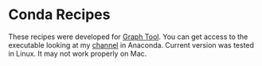 # Conda Recipes

These recipes were developed for [Graph Tool](https://graph-tool.skewed.de). You can get access to the executable looking at my [channel](https://anaconda.org/ptorrestr/graph-tool-gcc5) in Anaconda. 
Current version was tested in Linux. It may not work properly on Mac.

